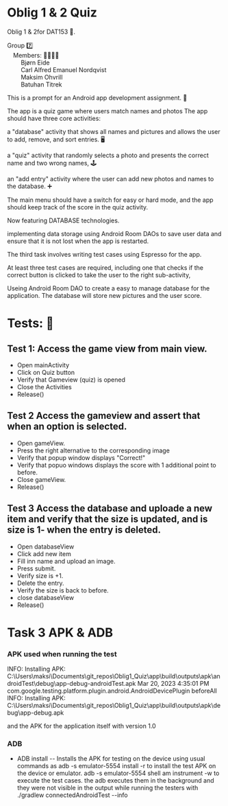 # Oblig 1 & 2 Quiz

Oblig 1 & 2for DAT153 📱. 

Group 7️⃣
<br />&emsp;Members: 👨‍👨‍👧‍👧
<br />&emsp;&emsp;        Bjørn Eide
<br />&emsp;&emsp;        Carl Alfred Emanuel Nordqvist
<br />&emsp;&emsp;        Maksim Ohvrill
<br />&emsp;&emsp;        Batuhan Titrek

This is a prompt for an Android app development assignment. 📳  

The app is a quiz game where users match names and photos
 The app should have three core activities:
 
 a "database" activity that shows all names and pictures and allows the user to add, remove, and sort entries. 🖥
 
 a "quiz" activity that randomly selects a photo and presents the correct name and two wrong names, 🕹
 
 an "add entry" activity where the user can add new photos and names to the database. ➕
 
 The main menu should have a switch for easy or hard mode, and the app should keep track of the score in the quiz activity.
 
 Now featuring DATABASE technologies.
 
 implementing data storage using Android Room DAOs to save user data and ensure that it is not lost when the app is restarted.
 
 The third task involves writing test cases using Espresso for the app. 
 
 At least three test cases are required, including one that checks if the correct button is clicked to take the user to the right sub-activity,
 
 Useing Android Room DAO to create a easy to manage database for the application.
 The database will store new pictures and the user score.
 
# Tests: 🧪
## Test 1: Access the game view from main view.
 - Open mainActivity
 - Click on Quiz button
 - Verify that Gameview (quiz) is opened
 - Close the Activities
 - Release()
 
## Test 2  Access the gameview and assert that when an option is selected.
 - Open gameView.
 - Press the right alternative to the corresponding image
 - Verify that popup window displays "Correct!"
 - Verify that popuo windows displays the score with 1 additional point to before.
 - Close gameView.
 - Release()
 
 ## Test 3 Access the database and uploade a new item and verify that the size is updated, and is size is 1- when the entry is deleted.
 - Open databaseView
 - Click add new item
 - Fill inn name and upload an image.
 - Press submit.
 - Verify size is +1.
 - Delete the entry.
 - Verify the size is back to before.
 - close databaseView
 - Release()

# Task 3 APK & ADB

### APK used when running the test
INFO: Installing APK: C:\Users\maksi\Documents\git_repos\Oblig1_Quiz\app\build\outputs\apk\androidTest\debug\app-debug-androidTest.apk
Mar 20, 2023 4:35:01 PM com.google.testing.platform.plugin.android.AndroidDevicePlugin beforeAll
INFO: Installing APK: C:\Users\maksi\Documents\git_repos\Oblig1_Quiz\app\build\outputs\apk\debug\app-debug.apk

and the APK for the application itself with version 1.0

### ADB 
- ADB install
-- Installs the APK for testing on the device using usual commands as
adb -s emulator-5554 install -r <path-to-test-apk> to install the test APK on the device or emulator.
adb -s emulator-5554 shell am instrument -w <test-runner-arguments> to execute the test cases.
the adb executes them in the background and they were not visible in the output while running the testers with ./gradlew connectedAndroidTest --info

